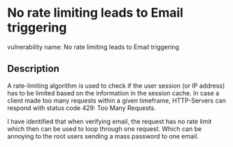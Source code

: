 # No rate limiting leads to Email triggering
vulnerability name: No rate limiting leads to Email triggering
## Description
A rate-limiting algorithm is used to check if the user session (or IP address) has to be limited based on the information in the session cache.
In case a client made too many requests within a given timeframe, HTTP-Servers can respond with status code 429: Too Many Requests.

I have identified that when verifying email, the request has no rate limit which then can be used to loop through one request. Which can be annoying to the root users sending a mass password to one email.

